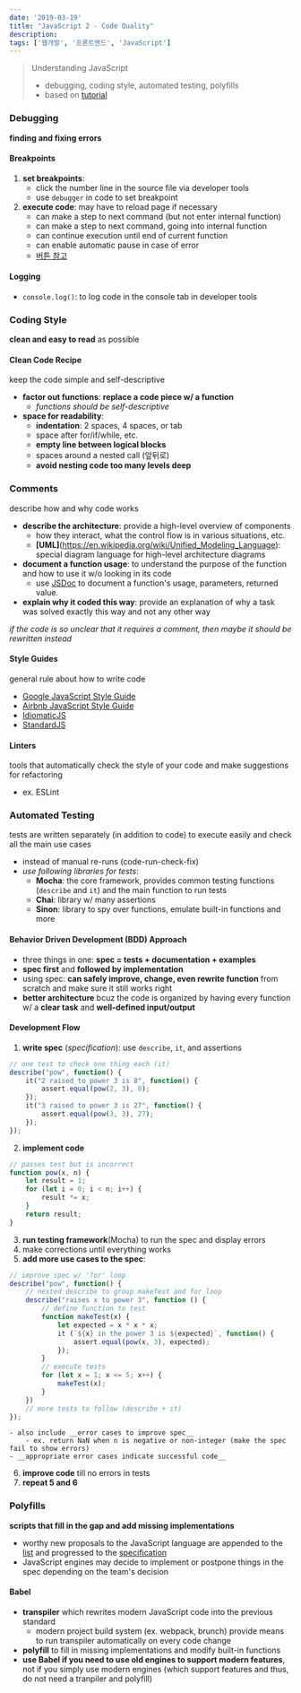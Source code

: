 ```yaml
---
date: '2019-03-19'
title: "JavaScript 2 - Code Quality"
description: 
tags: ['웹개발', '프론트엔드', 'JavaScript']
---
```

> Understanding JavaScript
> - debugging, coding style, automated testing, polyfills
> - based on [tutorial](http://javascript.info/)

### Debugging
__finding and fixing errors__

#### Breakpoints
1. __set breakpoints__: 
    - click the number line in the source file via developer tools
    - use `debugger` in code to set breakpoint
2. __execute code__: may have to reload page if necessary
    - can make a step to next command (but not enter internal function)
    - can make a step to next command, going into internal function
    - can continue execution until end of current function
    - can enable automatic pause in case of error
    - [버튼 참고](http://javascript.info/debugging-chrome)

#### Logging
- `console.log()`: to log code in the console tab in developer tools

### Coding Style
__clean and easy to read__ as possible

#### Clean Code Recipe
keep the code simple and self-descriptive
- __factor out functions__: __replace a code piece w/ a function__
    - _functions should be self-descriptive_
- __space for readability__:
    - __indentation__: 2 spaces, 4 spaces, or tab
    - space after for/if/while, etc.
    - __empty line between logical blocks__
    - spaces around a nested call (앞뒤로)
    - __avoid nesting code too many levels deep__

### Comments
describe how and why code works
- __describe the architecture__: provide a high-level overview of components
    - how they interact, what the control flow is in various situations, etc.
    - __[UML]__(https://en.wikipedia.org/wiki/Unified_Modeling_Language): special diagram language for high-level architecture diagrams
- __document a function usage__: to understand the purpose of the function and how to use it w/o looking in its code
    - use [JSDoc](https://en.wikipedia.org/wiki/JSDoc) to document a function's usage, parameters, returned value.
- __explain why it coded this way__: provide an explanation of why a task was solved exactly this way and not any other way

_if the code is so unclear that it requires a comment, then maybe it should be rewritten instead_

#### Style Guides
general rule about how to write code
- [Google JavaScript Style Guide](https://google.github.io/styleguide/javascriptguide.xml)
- [Airbnb JavaScript Style Guide](https://github.com/airbnb/javascript)
- [IdiomaticJS](https://github.com/rwaldron/idiomatic.js)
- [StandardJS](https://standardjs.com/)

#### Linters
tools that automatically check the style of your code and make suggestions for refactoring
- ex. ESLint

### Automated Testing
tests are written separately (in addition to code) to execute easily and check all the main use cases
- instead of manual re-runs (code-run-check-fix)
- _use following libraries for tests_:
    - __Mocha__: the core framework, provides common testing functions (`describe` and `it`) and the main function to run tests
    - __Chai__: library w/ many assertions
    - __Sinon__: library to spy over functions, emulate built-in functions and more

#### Behavior Driven Development (BDD) Approach
- three things in one: __spec = tests + documentation + examples__
- __spec first__ and __followed by implementation__
- using spec: __can safely improve, change, even rewrite function__ from scratch and make sure it still works right
- __better architecture__ bcuz the code is organized by having every function w/ a __clear task__ and __well-defined input/output__

#### Development Flow
1. __write spec__ (_specification_): use `describe`, `it`, and assertions
```js
// one test to check one thing each (it)
describe("pow", function() {
    it("2 raised to power 3 is 8", function() {
        assert.equal(pow(2, 3), 8);
    });
    it("3 raised to power 3 is 27", function() {
        assert.equal(pow(3, 3), 27);
    });
});
```
2. __implement code__
```js
// passes test but is incorrect
function pow(x, n) {
    let result = 1;
    for (let i = 0; i < n; i++) {
        result *= x;
    }
    return result;
}
```
3. __run testing framework__(Mocha) to run the spec and display errors
4. make corrections until everything works
5. __add more use cases to the spec__: 
```js
// improve spec w/ 'for' loop
describe("pow", function() {
    // nested describe to group makeTest and for loop
    describe("raises x to power 3", function () {
        // define function to test
        function makeTest(x) {
            let expected = x * x * x;
            it (`${x} in the power 3 is ${expected}`, function() {
                assert.equal(pow(x, 3), expected);
            });
        }
        // execute tests
        for (let x = 1; x <= 5; x++) {
            makeTest(x);
        }
    })
    // more tests to follow (describe + it)
});
```
    - also include __error cases to improve spec__
        - ex. return NaN when n is negative or non-integer (make the spec fail to show errors)
    - __appropriate error cases indicate successful code__
6. __improve code__ till no errors in tests
7. __repeat 5 and 6__

### Polyfills
__scripts that fill in the gap and add missing implementations__
- worthy new proposals to the JavaScript language are appended to the [list](https://tc39.github.io/ecma262/) and progressed to the [specification](http://www.ecma-international.org/publications/standards/Ecma-262.htm)
- JavaScript engines may decide to implement or postpone things in the spec depending on the team's decision

#### Babel
- __transpiler__ which rewrites modern JavaScript code into the previous standard
    - modern project build system (ex. webpack, brunch) provide means to run transpiler automatically on every code change
- __polyfill__ to fill in missing implementations and modify built-in functions
- __use Babel if you need to use old engines to support modern features__, not if you simply use modern engines (which support features and thus, do not need a tranpiler and polyfill)